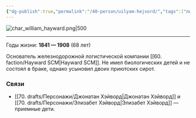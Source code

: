 ```yaml
---
{"dg-publish":true,"permalink":"/40-person/uilyam-hejvord/","tags":["личность/хэйворд"]}
---
```



![char_william_hayward.png|500](/img/user/90.%20files/char_william_hayward.png)
***
Годы жизни: **1841 — 1908** (68 лет)

Основатель железнодорожной логистической компании [[60. faction/Hayward SCM\|Hayward SCM]]. Не имел биологических детей и не состоял в браке, однако усыновил двоих приютских сирот.
### Связи
-  [[70. drafts/Персонажи/Джонатан Хэйворд\|Джонатан Хэйворд]] и [[70. drafts/Персонажи/Элизабет Хэйворд\|Элизабет Хэйворд]] — приемные дети.
